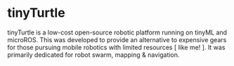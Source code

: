 # tinyTurtle
tinyTurtle is a low-cost open-source robotic platform running on tinyML and microROS. This was developed to provide an alternative to expensive gears for those pursuing mobile robotics with limited resources [ like me! ].  It was primarily dedicated for robot swarm, mapping &amp; navigation.
